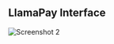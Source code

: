 ## LlamaPay Interface

![Screenshot 2](https://user-images.githubusercontent.com/96025197/165397828-063a0d16-edc0-490a-b947-dec75b1005f4.png)
